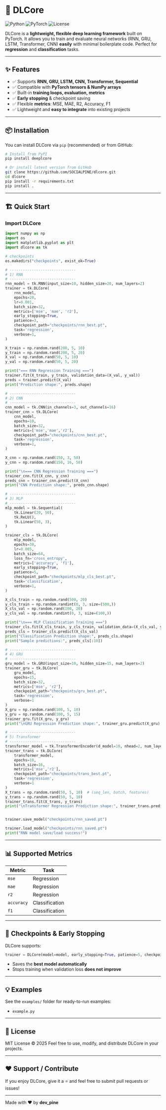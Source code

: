 # 🚀 DLCore

![Python](https://img.shields.io/badge/python-3.11%2B-blue)
![PyTorch](https://img.shields.io/badge/PyTorch-2.8-green)
![License](https://img.shields.io/badge/license-MIT-orange)

DLCore is a **lightweight, flexible deep learning framework** built on PyTorch.
It allows you to train and evaluate neural networks (RNN, GRU, LSTM, Transformer, CNN) **easily** with minimal boilerplate code. Perfect for **regression** and **classification** tasks.

---

## ✨ Features

* ✅ Supports **RNN, GRU, LSTM, CNN, Transformer, Sequential**
* ✅ Compatible with **PyTorch tensors & NumPy arrays**
* ✅ Built-in **training loops, evaluation, metrics**
* ✅ **Early stopping** & checkpoint saving
* ✅ Flexible **metrics**: MSE, MAE, R2, Accuracy, F1
* ✅ Lightweight and **easy to integrate** into existing projects

---

## 📦 Installation

You can install DLCore via `pip` (recommended) or from GitHub:

```bash
# Install from PyPI
pip install deeplcore

# Or install latest version from GitHub
git clone https://github.com/SOCIALPINE/dlcore.git
cd dlcore
pip install -r requirements.txt
pip install .

```

---

## 🏗 Quick Start

### Import DLCore

```python
import numpy as np
import os
import matplotlib.pyplot as plt
import dlcore as tk

# checkpoints
os.makedirs("checkpoints", exist_ok=True)

# ------------------------------
# 1) RNN
# ------------------------------
rnn_model = tk.RNN(input_size=10, hidden_size=20, num_layers=2)
trainer = tk.DLCore(
    rnn_model,
    epochs=20,
    lr=0.001,
    batch_size=32,
    metrics=['mse', 'mae', 'r2'],
    early_stopping=True,
    patience=3,
    checkpoint_path="checkpoints/rnn_best.pt",
    task='regression',
    verbose=1,
)

X_train = np.random.rand(200, 5, 10)
y_train = np.random.rand(200, 5, 20)
X_val = np.random.rand(50, 5, 10)
y_val = np.random.rand(50, 5, 20)

print("=== RNN Regression Training ===")
trainer.fit(X_train, y_train, validation_data=(X_val, y_val))
preds = trainer.predict(X_val)
print("Prediction shape:", preds.shape)

# ------------------------------
# 2) CNN
# ------------------------------
cnn_model = tk.CNN(in_channels=3, out_channels=16)
trainer_cnn = tk.DLCore(
    cnn_model,
    epochs=10,
    batch_size=32,
    metrics=['mse','mae','r2'],
    checkpoint_path="checkpoints/cnn_best.pt",
    task='regression',
    verbose=1,
)

X_cnn = np.random.rand(150, 3, 50)
y_cnn = np.random.rand(150, 16, 50)

print("\n=== CNN Regression Training ===")
trainer_cnn.fit(X_cnn, y_cnn)
preds_cnn = trainer_cnn.predict(X_cnn)
print("CNN Prediction shape:", preds_cnn.shape)

# ------------------------------
# 3) MLP
# ------------------------------
mlp_model = tk.Sequential(
    tk.Linear(20, 50),
    tk.ReLU(),
    tk.Linear(50, 3),
)

trainer_cls = tk.DLCore(
    mlp_model,
    epochs=30,
    lr=0.005,
    batch_size=64,
    loss_fn='cross_entropy',
    metrics=['accuracy', 'f1'],
    early_stopping=True,
    patience=5,
    checkpoint_path="checkpoints/mlp_cls_best.pt",
    task='classification',
    verbose=1,
)

X_cls_train = np.random.rand(500, 20)
y_cls_train = np.random.randint(0, 3, size=(500,))
X_cls_val = np.random.rand(100, 20)
y_cls_val = np.random.randint(0, 3, size=(100,))

print("\n=== MLP Classification Training ===")
trainer_cls.fit(X_cls_train, y_cls_train, validation_data=(X_cls_val, y_cls_val))
preds_cls = trainer_cls.predict(X_cls_val)
print("Classification Prediction shape:", preds_cls.shape)
print("Sample predictions:", preds_cls[:10])

# ------------------------------
# 4) GRU
# ------------------------------
gru_model = tk.GRU(input_size=10, hidden_size=15, num_layers=2)
trainer_gru = tk.DLCore(
    gru_model,
    epochs=15,
    batch_size=32,
    metrics=['mse', 'r2'],
    checkpoint_path="checkpoints/gru_best.pt",
    task='regression',
    verbose=1
)
X_gru = np.random.rand(100, 5, 10)
y_gru = np.random.rand(100, 5, 15)
trainer_gru.fit(X_gru, y_gru)
print("\nGRU Regression Prediction shape:", trainer_gru.predict(X_gru).shape)

# ------------------------------
# 5) Transformer
# ------------------------------
transformer_model = tk.TransformerEncoder(d_model=10, nhead=2, num_layers=2)
trainer_trans = tk.DLCore(
    transformer_model,
    epochs=10,
    batch_size=16,
    metrics=['mse','r2'],
    checkpoint_path="checkpoints/trans_best.pt",
    task='regression',
    verbose=1
)
X_trans = np.random.rand(50, 5, 10)  # (seq_len, batch, features)
y_trans = np.random.rand(50, 5, 10)
trainer_trans.fit(X_trans, y_trans)
print("\nTransformer Regression Prediction shape:", trainer_trans.predict(X_trans).shape)


trainer.save_model("checkpoints/rnn_saved.pt")

trainer.load_model("checkpoints/rnn_saved.pt")
print("RNN model save/load success!")

```

---

## 📊 Supported Metrics

| Metric     | Task           |
| ---------- | -------------- |
| `mse`      | Regression     |
| `mae`      | Regression     |
| `r2`       | Regression     |
| `accuracy` | Classification |
| `f1`       | Classification |

---

## 🔧 Checkpoints & Early Stopping

DLCore supports:

```python
trainer = DLCore(model=model, early_stopping=True, patience=5, checkpoint_path='best_model.pth')
```

* Saves the **best model automatically**
* Stops training when validation loss **does not improve**

---

## 💡 Examples

See the `examples/` folder for ready-to-run examples:

* `example.py`
---

## 📄 License

MIT License © 2025
Feel free to use, modify, and distribute DLCore in your projects.

---

## ❤️ Support / Contribute

If you enjoy DLCore, give it a ⭐ and feel free to submit pull requests or issues!

---

Made with ❤️ by **dev_pine**
